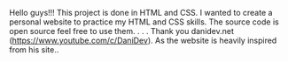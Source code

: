 Hello guys!!!
This project is done in HTML and CSS. 
I wanted to create a personal website to practice my HTML and CSS skills. 
The source code is open source feel free to use them. 
.
.
.
Thank you danidev.net (https://www.youtube.com/c/DaniDev). As the website is heavily inspired from his site..

